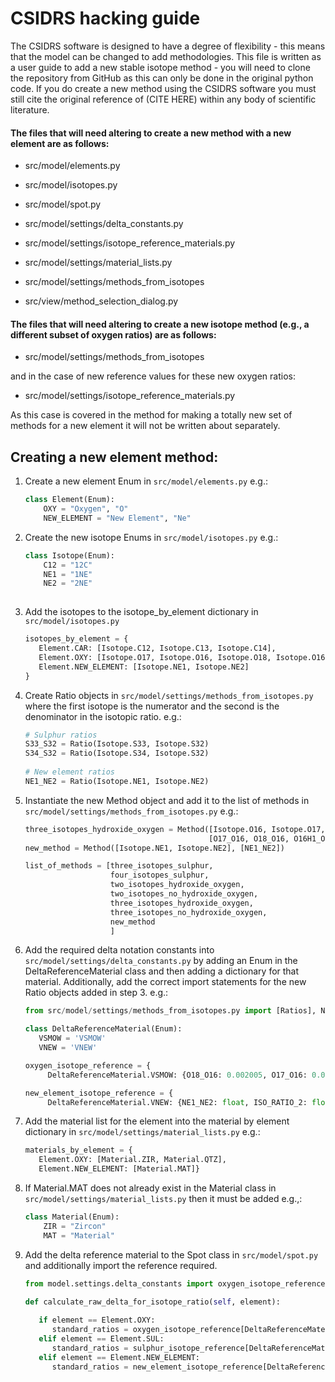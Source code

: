 # CSIDRS hacking guide

The CSIDRS software is designed to have a degree of flexibility - this means that the model can be changed to add methodologies. This file is written as a user guide to add a new stable isotope method - you will need to clone the repository from GitHub as this can only be done in the original python code. If you do create a new method using the CSIDRS software you must still cite the original reference of (CITE HERE) within any body of scientific literature.

#### The files that will need altering to create a new method with a new element are as follows:

- src/model/elements.py
- src/model/isotopes.py
- src/model/spot.py

- src/model/settings/delta_constants.py
- src/model/settings/isotope_reference_materials.py
- src/model/settings/material_lists.py
- src/model/settings/methods_from_isotopes

- src/view/method_selection_dialog.py


#### The files that will need altering to create a new isotope method (e.g., a different subset of oxygen ratios) are as follows:

- src/model/settings/methods_from_isotopes

and in the case of new reference values for these new oxygen ratios:
- src/model/settings/isotope_reference_materials.py

As this case is covered in the method for making a totally new set of methods for a new element it will not be written about separately.

## Creating a new element method:

1. Create a new element Enum in `src/model/elements.py`
e.g.: 
    ```python
   class Element(Enum):
        OXY = "Oxygen", "O"
        NEW_ELEMENT = "New Element", "Ne"
   ```
   
2. Create the new isotope Enums in `src/model/isotopes.py`
e.g.:
    ```python
   class Isotope(Enum):
        C12 = "12C"
        NE1 = "1NE"
        NE2 = "2NE"
       
    ```
3. Add the isotopes to the isotope_by_element dictionary in `src/model/isotopes.py`
   ```python
   isotopes_by_element = {
      Element.CAR: [Isotope.C12, Isotope.C13, Isotope.C14],
      Element.OXY: [Isotope.O17, Isotope.O16, Isotope.O18, Isotope.O16H1],
      Element.NEW_ELEMENT: [Isotope.NE1, Isotope.NE2]
   }
   ```

4. Create Ratio objects in `src/model/settings/methods_from_isotopes.py` where the first isotope is the numerator and the second is the denominator in the isotopic ratio. 
e.g.:
   ```python
   # Sulphur ratios
   S33_S32 = Ratio(Isotope.S33, Isotope.S32)
   S34_S32 = Ratio(Isotope.S34, Isotope.S32)
      
   # New element ratios
   NE1_NE2 = Ratio(Isotope.NE1, Isotope.NE2) 
   ```

5. Instantiate the new Method object and add it to the list of methods in `src/model/settings/methods_from_isotopes.py` e.g.:
    ```python
   three_isotopes_hydroxide_oxygen = Method([Isotope.O16, Isotope.O17, Isotope.O18, Isotope.O16H1],
                                             [O17_O16, O18_O16, O16H1_O16])
   new_method = Method([Isotope.NE1, Isotope.NE2], [NE1_NE2])
   
   list_of_methods = [three_isotopes_sulphur,
                       four_isotopes_sulphur,
                       two_isotopes_hydroxide_oxygen,
                       two_isotopes_no_hydroxide_oxygen,
                       three_isotopes_hydroxide_oxygen,
                       three_isotopes_no_hydroxide_oxygen,
                       new_method
                       ]
    
    ```


5. Add the required delta notation constants into `src/model/settings/delta_constants.py` by adding an Enum in the DeltaReferenceMaterial class and then adding a dictionary for that material. Additionally, add the correct import statements for the new Ratio objects added in step 3.
e.g.:
   ```python
   from src/model/settings/methods_from_isotopes.py import [Ratios], NE1_NE2
   ```
   ```python
   class DeltaReferenceMaterial(Enum):
      VSMOW = 'VSMOW'
      VNEW = 'VNEW'
   ```
   ```python
   oxygen_isotope_reference = {
        DeltaReferenceMaterial.VSMOW: {O18_O16: 0.002005, O17_O16: 0.0003799}}
   
   new_element_isotope_reference = {
        DeltaReferenceMaterial.VNEW: {NE1_NE2: float, ISO_RATIO_2: float}}
    ```
   
6. Add the material list for the element into the material by element dictionary in `src/model/settings/material_lists.py` e.g.:
   ```python
   materials_by_element = {
      Element.OXY: [Material.ZIR, Material.QTZ],
      Element.NEW_ELEMENT: [Material.MAT]}
   ```

7. If Material.MAT does not already exist in the Material class in `src/model/settings/material_lists.py` then it must be added e.g.,:
   ```python
   class Material(Enum):
       ZIR = "Zircon"
       MAT = "Material"
   ```

8. Add the delta reference material to the Spot class in `src/model/spot.py` and additionally import the reference required.
   ```python
   from model.settings.delta_constants import oxygen_isotope_reference, sulphur_isotope_reference, new_element_isotope_reference
   ```
   ```python
   def calculate_raw_delta_for_isotope_ratio(self, element):
      
      if element == Element.OXY:
         standard_ratios = oxygen_isotope_reference[DeltaReferenceMaterial.VSMOW]
      elif element == Element.SUL:
         standard_ratios = sulphur_isotope_reference[DeltaReferenceMaterial.VCDT]
      elif element == Element.NEW_ELEMENT:
         standard_ratios = new_element_isotope_reference[DeltaReferenceMaterial.VNEW]
   ```